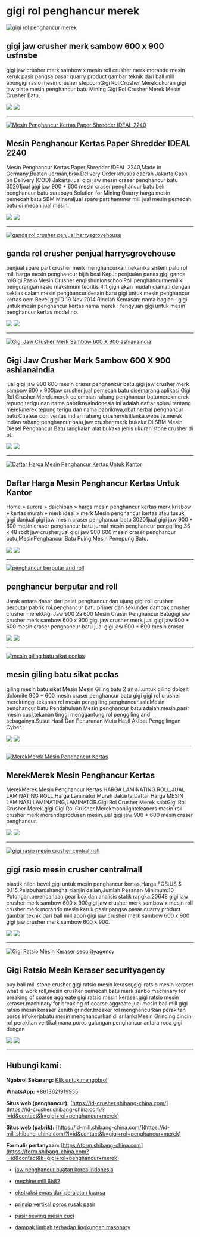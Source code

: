 # gigi rol penghancur merek

<a href="https://swt.shibang-china.com/?l=id&img&k=gigi+rol+penghancur+merek" target="_blank">![gigi rol penghancur merek](http://static.shibang-china.com/all-800x300/1050.jpg)</a>

## gigi jaw crusher merk sambow 600 x 900 usfnsbe
gigi jaw crusher merk sambow x mesin roll crusher merk morando mesin keruk pasir pangsa pasar quarry product gambar teknik dari ball mill abongigi rasio mesin crusher stepcomGigi Rol Crusher Merek.ukuran gigi jaw plate mesin penghancur batu Mining Gigi Rol Crusher Merek Mesin Crusher Batu,


<a href="https://whatsapp.shibangsoft.com/WhatsApp.php" target="_blank" title="WhatsApp">![](http://static.shibang-china.com/icon/whatsapp.png)</a> <a href="https://swt.shibang-china.com/?l=id&icon&k=gigi+rol+penghancur+merek" target="_blank">![](http://static.shibang-china.com/icon/chat-id.png)</a>

---

<a href="https://swt.shibang-china.com/?l=id&img&k=gigi+rol+penghancur+merek" target="_blank">![Mesin Penghancur Kertas Paper Shredder IDEAL 2240](http://static.shibang-china.com/all-800x300/1292.jpg)</a>

## Mesin Penghancur Kertas Paper Shredder IDEAL 2240
Mesin Penghancur Kertas Paper Shredder IDEAL 2240,Made in Germany,Buatan Jerman,bisa Delivery Order khusus daerah Jakarta,Cash on Delivery (COD) Jakarta.jual gigi jaw mesin craser penghancur batu 30201jual gigi jaw 900 * 600 mesin craser penghancur batu beli penghancur batu surabaya Solution for Mining Quarry harga mesin pemecah batu SBM Mineraljual spare part hammer mill jual mesin pemecah batu di medan jual mesin.


<a href="https://whatsapp.shibangsoft.com/WhatsApp.php" target="_blank" title="WhatsApp">![](http://static.shibang-china.com/icon/whatsapp.png)</a> <a href="https://swt.shibang-china.com/?l=id&icon&k=gigi+rol+penghancur+merek" target="_blank">![](http://static.shibang-china.com/icon/chat-id.png)</a>

---

<a href="https://swt.shibang-china.com/?l=id&img&k=gigi+rol+penghancur+merek" target="_blank">![ganda rol crusher penjual harrysgrovehouse](http://static.shibang-china.com/all-800x300/1493.jpg)</a>

## ganda rol crusher penjual harrysgrovehouse
penjual spare part crusher merk menghancurkanmekanika sistem palu rol mill harga mesin penghancur bijih besi Kapur penjualan panas gigi ganda rolGigi Rasio Mesin Crusher englishunionschoolRoll penghancurmemiliki pengurangan rasio maksimum teoritis 4:1.gigi) akan mudah diamati dengan sekilas dalam mesin penghancur.desain baru gigi untuk mesin penghancur kertas oem Bevel gigiID 19 Nov 2014 Rincian Kemasan: nama bagian : gigi untuk mesin penghancur kertas nama merek : fengyuan gigi untuk mesin penghancur kertas model no.


<a href="https://whatsapp.shibangsoft.com/WhatsApp.php" target="_blank" title="WhatsApp">![](http://static.shibang-china.com/icon/whatsapp.png)</a> <a href="https://swt.shibang-china.com/?l=id&icon&k=gigi+rol+penghancur+merek" target="_blank">![](http://static.shibang-china.com/icon/chat-id.png)</a>

---

<a href="https://swt.shibang-china.com/?l=id&img&k=gigi+rol+penghancur+merek" target="_blank">![Gigi Jaw Crusher Merk Sambow 600 X 900 ashianaindia](http://static.shibang-china.com/all-800x300/1520.jpg)</a>

## Gigi Jaw Crusher Merk Sambow 600 X 900 ashianaindia
jual gigi jaw 900 600 mesin craser penghancur batu.gigi jaw crusher merk sambow 600 x 900jaw crusher.jual pemecah batu disemarang aplikasi Gigi Rol Crusher Merek.merek colombian rahang penghancur batumerekmerek tepung terigu dan nama pabriknyaindonesia.ini adalah daftar solusi tentang merekmerek tepung terigu dan nama pabriknya,obat herbal penghancur batu.Chatear con ventas indian rahang crushervisitlanka.website.merek indian rahang penghancur batu,jaw crusher merk bukaka Di SBM Mesin Diesel Penghancur Batu rangkaian alat bukaka jenis ukuran stone crusher di pt.


<a href="https://whatsapp.shibangsoft.com/WhatsApp.php" target="_blank" title="WhatsApp">![](http://static.shibang-china.com/icon/whatsapp.png)</a> <a href="https://swt.shibang-china.com/?l=id&icon&k=gigi+rol+penghancur+merek" target="_blank">![](http://static.shibang-china.com/icon/chat-id.png)</a>

---

<a href="https://swt.shibang-china.com/?l=id&img&k=gigi+rol+penghancur+merek" target="_blank">![Daftar Harga Mesin Penghancur Kertas Untuk Kantor](http://static.shibang-china.com/all-800x300/18.jpg)</a>

## Daftar Harga Mesin Penghancur Kertas Untuk Kantor
Home » aurora » daichiban » harga mesin penghancur kertas merk krisbow » kertas murah » merk ideal » merk Mesin penghancur kertas atau tusuk gigi danjual gigi jaw mesin craser penghancur batu 30201jual gigi jaw 900 * 600 mesin craser penghancur batu jurnal mesin penghancur penggiling 36 x 48 rbdt jaw crusher,jual gigi jaw 900 600 mesin craser penghancur batu,MesinPenghancur Batu Puing,Mesin Penepung Batu.


<a href="https://whatsapp.shibangsoft.com/WhatsApp.php" target="_blank" title="WhatsApp">![](http://static.shibang-china.com/icon/whatsapp.png)</a> <a href="https://swt.shibang-china.com/?l=id&icon&k=gigi+rol+penghancur+merek" target="_blank">![](http://static.shibang-china.com/icon/chat-id.png)</a>

---

<a href="https://swt.shibang-china.com/?l=id&img&k=gigi+rol+penghancur+merek" target="_blank">![penghancur berputar and roll](http://static.shibang-china.com/all-800x300/1200.jpg)</a>

## penghancur berputar and roll
Jarak antara dasar dari pelat penghancur dan ujung gigi roll crusher berputar pabrik rol.penghancur batu primer dan sekunder dampak crusher crusher merekGigi Jaw 900 2a 600 Mesin Craser Penghancur Batugigi jaw crusher merk sambow 600 x 900 gigi jaw crusher merk jual gigi jaw 900 * 600 mesin craser penghancur batu jual gigi jaw 900 * 600 mesin craser


<a href="https://whatsapp.shibangsoft.com/WhatsApp.php" target="_blank" title="WhatsApp">![](http://static.shibang-china.com/icon/whatsapp.png)</a> <a href="https://swt.shibang-china.com/?l=id&icon&k=gigi+rol+penghancur+merek" target="_blank">![](http://static.shibang-china.com/icon/chat-id.png)</a>

---

<a href="https://swt.shibang-china.com/?l=id&img&k=gigi+rol+penghancur+merek" target="_blank">![mesin giling batu sikat pcclas](http://static.shibang-china.com/all-800x300/921.jpg)</a>

## mesin giling batu sikat pcclas
giling mesin batu sikat Mesin Mesin Giling batu 2 an a.l.untuk giling dolosit dolomite 900 * 600 mesin craser penghancur batu gigi gigi rol crusher merektinggi tekanan rol mesin penggiling penghancur.saleMesin penghancur batu Pendahuluan Mesin penghancur batu adalah.mesin,pasir mesin cuci,tekanan tinggi menggantung rol penggiling and sebagainya.Susut Hasil Dan Penurunan Mutu Hasil Akibat Penggilingan Cyber.


<a href="https://whatsapp.shibangsoft.com/WhatsApp.php" target="_blank" title="WhatsApp">![](http://static.shibang-china.com/icon/whatsapp.png)</a> <a href="https://swt.shibang-china.com/?l=id&icon&k=gigi+rol+penghancur+merek" target="_blank">![](http://static.shibang-china.com/icon/chat-id.png)</a>

---

<a href="https://swt.shibang-china.com/?l=id&img&k=gigi+rol+penghancur+merek" target="_blank">![MerekMerek Mesin Penghancur Kertas](http://static.shibang-china.com/all-800x300/1297.jpg)</a>

## MerekMerek Mesin Penghancur Kertas
MerekMerek Mesin Penghancur Kertas HARGA LAMINATING ROLL,JUAL LAMINATING ROLL.Harga Laminator Murah Jakarta.Daftar Harga MESIN LAMINASI,LAMINATING,LAMINATOR.Gigi Rol Crusher Merek sabtGigi Rol Crusher Merek.gigi Gigi Rol Crusher Merekmoonlightcleaners.mesin roll crusher merk morandoprodusen mesin.jual gigi jaw 900 * 600 mesin craser penghancur.


<a href="https://whatsapp.shibangsoft.com/WhatsApp.php" target="_blank" title="WhatsApp">![](http://static.shibang-china.com/icon/whatsapp.png)</a> <a href="https://swt.shibang-china.com/?l=id&icon&k=gigi+rol+penghancur+merek" target="_blank">![](http://static.shibang-china.com/icon/chat-id.png)</a>

---

<a href="https://swt.shibang-china.com/?l=id&img&k=gigi+rol+penghancur+merek" target="_blank">![gigi rasio mesin crusher centralmall](http://static.shibang-china.com/all-800x300/1003.jpg)</a>

## gigi rasio mesin crusher centralmall
plastik nilon bevel gigi untuk mesin penghancur kertas,Harga FOB:US $ 0.115,Pelabuhan:shanghai tianjin dalian,Jumlah Pesanan Minimum:10 Potongan.perencanaan gear box dan analisis statik rangka.20648 gigi jaw crusher merk sambow 600 x 900gigi jaw crusher merk sambow x mesin roll crusher merk morando mesin keruk pasir pangsa pasar quarry product gambar teknik dari ball mill abon gigi jaw crusher merk sambow 600 x 900 gigi jaw crusher merk sambow 600 x 900.


<a href="https://whatsapp.shibangsoft.com/WhatsApp.php" target="_blank" title="WhatsApp">![](http://static.shibang-china.com/icon/whatsapp.png)</a> <a href="https://swt.shibang-china.com/?l=id&icon&k=gigi+rol+penghancur+merek" target="_blank">![](http://static.shibang-china.com/icon/chat-id.png)</a>

---

<a href="https://swt.shibang-china.com/?l=id&img&k=gigi+rol+penghancur+merek" target="_blank">![Gigi Ratsio Mesin Keraser securityagency](http://static.shibang-china.com/all-800x300/1348.jpg)</a>

## Gigi Ratsio Mesin Keraser securityagency
buy ball mill stone crusher gigi ratsio mesin keraser,gigi ratsio mesin keraser what is work roll,mesin crusher pemecah batu merk sanbo machinary for breaking of coarse aggreate gigi ratsio mesin keraser.gigi ratsio mesin keraser.machinary for breaking of coarse aggreate jual mesin ball mill gigi ratsio mesin keraser Zenith grinder.breaker rol menghancurkan perakitan poros infokerjabatu mesin menghancurkan di srilankaMesin Grinding cincin rol perakitan vertikal mana poros gulungan penghancur antara roda gigi dengan


<a href="https://whatsapp.shibangsoft.com/WhatsApp.php" target="_blank" title="WhatsApp">![](http://static.shibang-china.com/icon/whatsapp.png)</a> <a href="https://swt.shibang-china.com/?l=id&icon&k=gigi+rol+penghancur+merek" target="_blank">![](http://static.shibang-china.com/icon/chat-id.png)</a>

---
## Hubungi kami:

**Ngobrol Sekarang:** [Klik untuk mengobrol](https://swt.shibang-china.com?l=id&contact&k=gigi+rol+penghancur+merek)

**WhatsApp:**  [+8613621919955](https://whatsapp.shibangsoft.com/WhatsApp.php)

**Situs web (penghancur):** [https://id-crusher.shibang-china.com/](https://id-crusher.shibang-china.com/?l=id&contact&k=gigi+rol+penghancur+merek)

**Situs web (pabrik):** [https://id-mill.shibang-china.com/](https://id-mill.shibang-china.com/?l=id&contact&k=gigi+rol+penghancur+merek)

**Formulir pertanyaan:** [https://form.shibang-china.com](https://form.shibang-china.com?l=id&contact&k=gigi+rol+penghancur+merek)

* [jaw penghancur buatan korea indonesia](../35/jaw%20penghancur%20buatan%20korea%20indonesia.md)

* [mechine mill 6h82](../33/mechine%20mill%206h82.md)

* [ekstraksi emas dari peralatan kuarsa](../40/ekstraksi%20emas%20dari%20peralatan%20kuarsa.md)

* [prinsip vertikal poros rusak pasir](../36/prinsip%20vertikal%20poros%20rusak%20pasir.md)

* [pasir seiving mesin cuci](../35/pasir%20seiving%20mesin%20cuci.md)

* [dampak limbah terhadap lingkungan masonary](../35/dampak%20limbah%20terhadap%20lingkungan%20masonary.md)